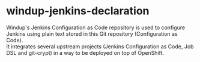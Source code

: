 # windup-jenkins-declaration
Windup's Jenkins Configuration as Code repository is used to configure Jenkins using plain text stored in this Git repository (Configuration as Code).  
It integrates several upstream projects (Jenkins Configuration as Code, Job DSL and git-crypt) in a way to be deployed on top of OpenShift.  
